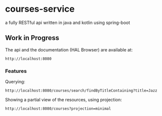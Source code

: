 # courses-service
a fully RESTful api written in java and kotlin using spring-boot

## Work in Progress
The api and the documentation (HAL Browser) are available at:

```
http://localhost:8080
```

### Features
Querying:

```
http://localhost:8080/courses/search/findByTitleContaining?title=Jazz
```

Showing a partial view of the resources, using projection:

```
http://localhost:8080/courses?projection=minimal
```
